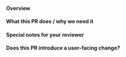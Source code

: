 <!--
Thank you for sending a pull request! Here some tips for contributors:

1. Fill the description template below.
2. Include appropriate tests (if necessary). Make sure that all CI checks passed.
3. If the Pull Request is a work in progress, make use of GitHub's "Draft PR" feature and mark it as such.
-->

#### Overview

<!-- Describe your changes briefly here. -->

#### What this PR does / why we need it

<!--
- Please state in detail why we need this PR and what it solves.
- If your PR closes some of the existing issues, please add links to them here.
  Mentioned issues will be automatically closed.
  Usage: "Closes #<issue number>", or "Closes (paste link of issue)"
-->

#### Special notes for your reviewer

#### Does this PR introduce a user-facing change?

<!--
If no, just write "NONE" in the release-note block below.
If yes, a release note is required:
Enter your extended release note in the block below. If the PR requires additional action from users switching to the new release, include the string "action required".
-->

```release-note

```
